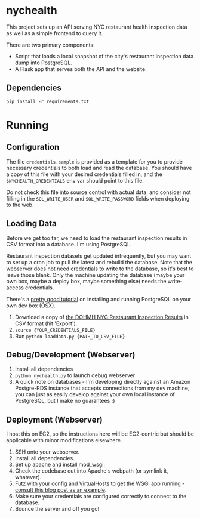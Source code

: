 # nychealth

This project sets up an API serving NYC restaurant health inspection data as well as a simple frontend to query it.

There are two primary components:

- Script that loads a local snapshot of the city's restaurant inspection data dump into PostgreSQL.
- A Flask app that serves both the API and the website.

## Dependencies

```
pip install -r requirements.txt
```

# Running

## Configuration

The file `credentials.sample` is provided as a template for you to provide necessary credentials to both load and read the database. You should have a copy of this file with your desired credentials filled in, and the `$NYCHEALTH_CREDENTIALS` env var should point to this file.

Do not check this file into source control with actual data, and consider not filling in the `SQL_WRITE_USER` and `SQL_WRITE_PASSWORD` fields when deploying to the web.

## Loading Data

Before we get too far, we need to load the restaurant inspection results in CSV format into a database. I'm using PostgreSQL.

Restaurant inspection datasets get updated infrequently, but you may want to set up a cron job to pull the latest and rebuild the database. Note that the webserver does not need credentials to write to the database, so it's best to leave those blank. Only the machine updating the database (maybe your own box, maybe a deploy box, maybe something else) needs the write-access credentials.

There's a [pretty good tutorial](http://www.moncefbelyamani.com/how-to-install-postgresql-on-a-mac-with-homebrew-and-lunchy/) on installing and running PostgreSQL on your own dev box (OSX).

1. Download a copy of [the DOHMH NYC Restaurant Inspection Results](https://data.cityofnewyork.us/Health/DOHMH-New-York-City-Restaurant-Inspection-Results/) in CSV format (hit 'Export').
2. `source {YOUR_CREDENTIALS_FILE}`
3. Run `python loaddata.py {PATH_TO_CSV_FILE}`

## Debug/Development (Webserver)

1. Install all dependencies
3. `python nychealth.py` to launch debug webserver
3. A quick note on databases - I'm developing directly against an Amazon Postgre-RDS instance that accepts connections from my dev machine, you can just as easily develop against your own local instance of PostgreSQL, but I make no guarantees ;)

## Deployment (Webserver)

I host this on EC2, so the instructions here will be EC2-centric but should be applicable with minor modifications elsewhere.

1. SSH onto your webserver.
2. Install all dependencies.
3. Set up apache and install mod_wsgi.
4. Check the codebase out into Apache's webpath (or symlink it, whatever).
5. Futz with your config and VirtualHosts to get the WSGI app running - [consult this blog post as an example](http://alex.nisnevich.com/blog/2014/10/01/setting_up_flask_on_ec2.html).
6. Make sure your credentials are configured correctly to connect to the database.
7. Bounce the server and off you go!
